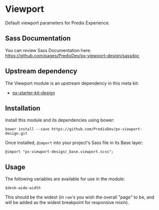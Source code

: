 # Viewport

Default viewport parameters for Predix Experience.

## Sass Documentation

You can review Sass Documentation here: https://github.com/pages/PredixDev/px-viewport-design/sassdoc

## Upstream dependency

The Viewport module is an upstream dependency in this meta kit:

* [px-starter-kit-design](https://github.com/PredixDev/px-starter-kit-design)

## Installation

Install this module and its dependencies using bower:

    bower install --save https://github.com/PredixDev/px-viewport-design.git

Once installed, `@import` into your project's Sass file in its Base layer:

    @import "px-viewport-design/_base.viewport.scss";

## Usage

The following variables are available for use in the module:

    $desk-wide-width

This should be the widest (in `rem`'s you wish the overall "page" to be, and will be added as the widest breakpoint for responsive mixin).
